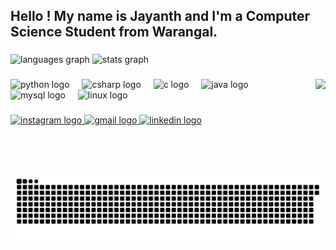 <h2 align="left">Hello ! My name is Jayanth and I'm a Computer Science Student from Warangal.</h2>

###

<div align="left">
  <img src="https://github-readme-stats.vercel.app/api/top-langs?username=jayanthbottu&locale=en&hide_title=false&layout=compact&card_width=320&langs_count=5&theme=dracula&hide_border=false" height="150" alt="languages graph"  />
  <img src="https://github-readme-stats.vercel.app/api?username=jayanthbottu&hide_title=false&hide_rank=false&show_icons=true&include_all_commits=true&count_private=true&disable_animations=false&theme=dracula&locale=en&hide_border=false" height="150" alt="stats graph"  />
</div>

###

<img align="right" height="150" src="https://i.pinimg.com/originals/fc/d4/97/fcd4977ee2e01c91ae0a60cd3cde280d.gif"  />

###

<div align="left">
  <img src="https://cdn.jsdelivr.net/gh/devicons/devicon/icons/python/python-original.svg" height="30" alt="python logo"  />
  <img width="12" />
  <img src="https://cdn.jsdelivr.net/gh/devicons/devicon/icons/csharp/csharp-original.svg" height="30" alt="csharp logo"  />
  <img width="12" />
  <img src="https://cdn.jsdelivr.net/gh/devicons/devicon/icons/c/c-original.svg" height="30" alt="c logo"  />
  <img width="12" />
  <img src="https://cdn.jsdelivr.net/gh/devicons/devicon/icons/java/java-original.svg" height="30" alt="java logo"  />
  <img width="12" />
  <img src="https://cdn.jsdelivr.net/gh/devicons/devicon/icons/mysql/mysql-original.svg" height="30" alt="mysql logo"  />
  <img width="12" />
  <img src="https://cdn.jsdelivr.net/gh/devicons/devicon/icons/linux/linux-original.svg" height="30" alt="linux logo"  />
</div>

###

<div align="left">
  <a href="https://www.instagram.com/jayanthbottu/" target="_blank">
    <img src="https://img.shields.io/static/v1?message=Instagram&logo=instagram&label=jb&color=FF5733&logoColor=white&labelColor=&style=for-the-badge" height="35" alt="instagram logo"  />
  </a>
  <a href="jayanthindia8@gmail.com" target="_blank">
    <img src="https://img.shields.io/static/v1?message=%20%20%20Gmail%20%20%20%20&logo=gmail&label=jb&color=white&logoColor=white&labelColor=&style=for-the-badge" height="35" alt="gmail logo"  />
  </a>
  <a href="https://www.instagram.com/jayanthbottu/" target="_blank">
    <img src="https://img.shields.io/static/v1?message=LinkedIn&logo=linkedin&label=jb&color=097969&logoColor=white&labelColor=&style=for-the-badge" height="35" alt="linkedin logo"  />
  </a>
</div>

###

<img src="https://github.com/jayanthbottu/dustbin/blob/main/snake.svg" alt="Snake animation" />

###
